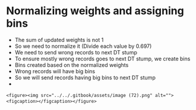 # Normalizing weights and assigning bins

* &#x20;The sum of updated weights is not 1
* So we need to normalize it (Divide each value by 0.697)
* We need to send wrong records to next DT stump
* To ensure mostly wrong records goes to next DT stump, we create bins
* Bins created based on the normalized weights
* Wrong records will have big bins
* So we will send records having big bins to next DT stump
*

    <figure><img src="../../.gitbook/assets/image (72).png" alt=""><figcaption></figcaption></figure>
